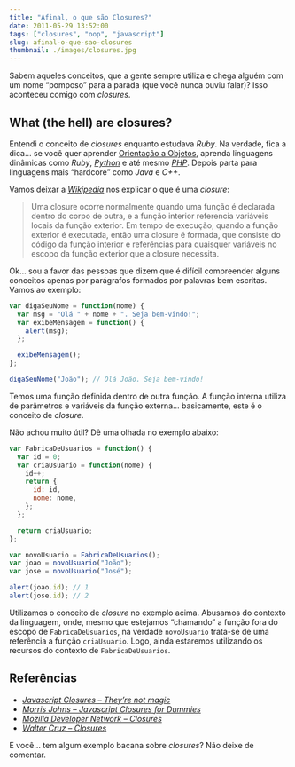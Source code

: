 ```yaml
---
title: "Afinal, o que são Closures?"
date: 2011-05-29 13:52:00
tags: ["closures", "oop", "javascript"]
slug: afinal-o-que-sao-closures
thumbnail: ./images/closures.jpg
---
```


Sabem aqueles conceitos, que a gente sempre utiliza e chega alguém com
um nome “pomposo” para a parada (que você nunca ouviu falar)? Isso
aconteceu comigo com _closures_.

## What (the hell) are closures?

Entendi o conceito de _closures_ enquanto estudava _Ruby_. Na verdade,
fica a dica… se você quer aprender [Orientação a Objetos][], aprenda
linguagens dinâmicas como _Ruby_, [*Python*][] e até mesmo [*PHP*][].
Depois parta para linguagens mais “hardcore” como _Java_ e _C++_.

Vamos deixar a [*Wikipedia*][] nos explicar o que é uma _closure_:

> Uma closure ocorre normalmente quando uma função é declarada dentro do
> corpo de outra, e a função interior referencia variáveis locais da
> função exterior. Em tempo de execução, quando a função exterior é
> executada, então uma closure é formada, que consiste do código da
> função interior e referências para quaisquer variáveis no escopo da
> função exterior que a closure necessita.

Ok… sou a favor das pessoas que dizem que é difícil compreender alguns
conceitos apenas por parágrafos formados por palavras bem escritas.
Vamos ao exemplo:

```javascript
var digaSeuNome = function(nome) {
  var msg = "Olá " + nome + ". Seja bem-vindo!";
  var exibeMensagem = function() {
    alert(msg);
  };

  exibeMensagem();
};

digaSeuNome("João"); // Olá João. Seja bem-vindo!
```

Temos uma função definida dentro de outra função. A função interna
utiliza de parâmetros e variáveis da função externa… basicamente, este é
o conceito de _closure_.

Não achou muito útil? Dê uma olhada no exemplo abaixo:

```javascript
var FabricaDeUsuarios = function() {
  var id = 0;
  var criaUsuario = function(nome) {
    id++;
    return {
      id: id,
      nome: nome,
    };
  };

  return criaUsuario;
};

var novoUsuario = FabricaDeUsuarios();
var joao = novoUsuario("João");
var jose = novoUsuario("José");

alert(joao.id); // 1
alert(jose.id); // 2
```

Utilizamos o conceito de _closure_ no exemplo acima. Abusamos do
contexto da linguagem, onde, mesmo que estejamos “chamando” a função
fora do escopo de `FabricaDeUsuarios`, na verdade `novoUsuario`
trata-se de uma referência a função `criaUsuario`. Logo, ainda
estaremos utilizando os recursos do contexto de `FabricaDeUsuarios`.

## Referências

- [*Javascript Closures – They’re not magic*][]
- [*Morris Johns – Javascript Closures for Dummies*][]
- [*Mozilla Developer Network – Closures*][]
- [*Walter Cruz – Closures*][]

E você… tem algum exemplo bacana sobre _closures_? Não deixe de
comentar.

[orientação a objetos]: /tag/oop.html "Leia mais sobre Orientação a Objetos"
[*python*]: /tag/python.html "Leia mais sobre Python"
[*php*]: /tag/php.html "Leia mais sobre PHP"
[*wikipedia*]: http://pt.wikipedia.org/wiki/Closure "Leia sobre closure no Wikipedia"
[*javascript closures – they’re not magic*]: http://www.javascriptkit.com/javatutors/closures.shtml "Alguns exemplos de closures com Javascript"
[*morris johns – javascript closures for dummies*]: http://blog.morrisjohns.com/javascript_closures_for_dummies "Leia sobre Closures em Javascript"
[*mozilla developer network – closures*]: https://developer.mozilla.org/en/JavaScript/Guide/Closures "Leia sobre Closures no guia Javascript da Mozilla"
[*walter cruz – closures*]: http://devlog.waltercruz.com/closures "Closures em Ruby"
